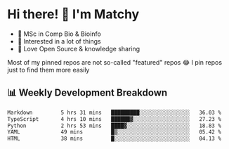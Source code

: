 # Hi there! 👋 I'm Matchy

- 🧬 MSc in Comp Bio & Bioinfo
- 🎈 Interested in a lot of things
- 💜 Love Open Source & knowledge sharing

Most of my pinned repos are not so-called "featured" repos 😂 I pin repos just to find them more easily

## 📊 Weekly Development Breakdown

<!--START_SECTION:waka-->

```txt
Markdown         5 hrs 31 mins   █████████░░░░░░░░░░░░░░░░   36.03 %
TypeScript       4 hrs 10 mins   ██████▓░░░░░░░░░░░░░░░░░░   27.23 %
Python           2 hrs 53 mins   ████▓░░░░░░░░░░░░░░░░░░░░   18.83 %
YAML             49 mins         █▒░░░░░░░░░░░░░░░░░░░░░░░   05.42 %
HTML             38 mins         █░░░░░░░░░░░░░░░░░░░░░░░░   04.13 %
```

<!--END_SECTION:waka-->
